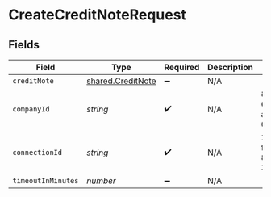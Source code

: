 # CreateCreditNoteRequest


## Fields

| Field                                                  | Type                                                   | Required                                               | Description                                            | Example                                                |
| ------------------------------------------------------ | ------------------------------------------------------ | ------------------------------------------------------ | ------------------------------------------------------ | ------------------------------------------------------ |
| `creditNote`                                           | [shared.CreditNote](../../models/shared/creditnote.md) | :heavy_minus_sign:                                     | N/A                                                    |                                                        |
| `companyId`                                            | *string*                                               | :heavy_check_mark:                                     | N/A                                                    | 8a210b68-6988-11ed-a1eb-0242ac120002                   |
| `connectionId`                                         | *string*                                               | :heavy_check_mark:                                     | N/A                                                    | 2e9d2c44-f675-40ba-8049-353bfcb5e171                   |
| `timeoutInMinutes`                                     | *number*                                               | :heavy_minus_sign:                                     | N/A                                                    |                                                        |